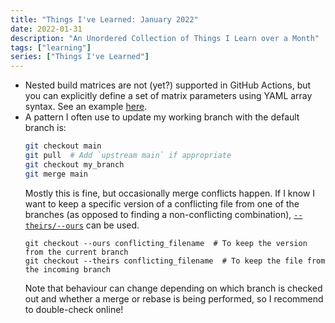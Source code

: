 ```yaml
---
title: "Things I've Learned: January 2022"
date: 2022-01-31
description: "An Unordered Collection of Things I Learn over a Month"
tags: ["learning"]
series: ["Things I've Learned"]
---
```


- Nested build matrices are not (yet?) supported in GitHub Actions, but you can explicitly define a set of matrix parameters using YAML array syntax.
  See an example [here](https://github.com/sgibson91/testing-gh-actions/blob/main/.github/workflows/includes-matrix-with-list.yaml).
- A pattern I often use to update my working branch with the default branch is:
  ```bash
  git checkout main
  git pull  # Add `upstream main` if appropriate
  git checkout my_branch
  git merge main
  ```
  Mostly this is fine, but occasionally merge conflicts happen.
  If I know I want to keep a specific version of a conflicting file from one of the branches (as opposed to finding a non-conflicting combination), [`--theirs/--ours`](https://nitaym.github.io/ourstheirs/) can be used.
  ```
  git checkout --ours conflicting_filename  # To keep the version from the current branch
  git checkout --theirs conflicting_filename  # To keep the file from the incoming branch
  ```
  Note that behaviour can change depending on which branch is checked out and whether a merge or rebase is being performed, so I recommend to double-check online!
